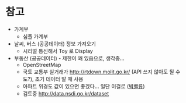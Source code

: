 # 참고
- 가계부
  - 심플 가계부
- 날씨, 버스 (공공데이터) 정보 가져오기
  - 시리얼 통신해서 Toy 로 Display
- 부동산 (공공데이터) - 제한이 꽤 있음으로, 생각중...
  - OpenStreetMap
  - 국토 교통부 실거래가 http://rtdown.molit.go.kr/ (API 쓰지 않아도 될 수도?), 초기 데이터 말 때 사용
  - 아파트 위경도 값이 있으면 좋겠다... 일단 이걸로 ([빅밸류](https://www.findatamall.or.kr/fsec/dataProd/generalDataProdDetail.do?cmnx=44&goods_id=b1dc08c0-6d9a-11ea-add2-c3b93f9f0784))
  - 검토중 http://data.nsdi.go.kr/dataset
